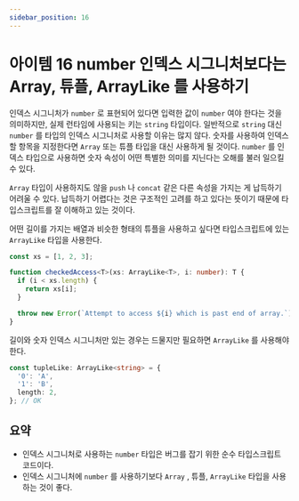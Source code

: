 ```yaml
---
sidebar_position: 16
---
```


# 아이템 16 number 인덱스 시그니처보다는 Array, 튜플, ArrayLike 를 사용하기

인덱스 시그니처가 `number` 로 표현되어 있다면 입력한 값이 `number` 여야 한다는 것을 의미하지만, 실제 런타임에 사용되는 키는 `string` 타입이다. 일반적으로 `string` 대신 `number` 를 타입의 인덱스 시그니처로 사용할 이유는 많지 않다. 숫자를 사용하여 인덱스할 항목을 지정한다면 `Array` 또는 튜플 타입을 대신 사용하게 될 것이다. `number` 를 인덱스 타입으로 사용하면 숫자 속성이 어떤 특별한 의미를 지닌다는 오해를 불러 일으킬 수 있다.

`Array` 타입이 사용하지도 않을 `push` 나 `concat` 같은 다른 속성을 가지는 게 납득하기 어려울 수 있다. 납득하기 어렵다는 것은 구조적인 고려를 하고 있다는 뜻이기 때문에 타입스크립트를 잘 이해하고 있는 것이다.

어떤 길이를 가지는 배열과 비슷한 형태의 튜플을 사용하고 싶다면 타입스크립트에 있는 `ArrayLike` 타입을 사용한다.

```ts
const xs = [1, 2, 3];

function checkedAccess<T>(xs: ArrayLike<T>, i: number): T {
  if (i < xs.length) {
    return xs[i];
  }

  throw new Error(`Attempt to access ${i} which is past end of array.`);
}
```

길이와 숫자 인덱스 시그니처만 있는 경우는 드물지만 필요하면 `ArrayLike` 를 사용해야 한다.

```ts
const tupleLike: ArrayLike<string> = {
  '0': 'A',
  '1': 'B',
  length: 2,
}; // OK
```

## 요약

- 인덱스 시그니처로 사용하는 `number` 타입은 버그를 잡기 위한 순수 타입스크립트 코드이다.
- 인덱스 시그니처에 `number` 를 사용하기보다 `Array` , 튜플, `ArrayLike` 타입을 사용하는 것이 좋다.
